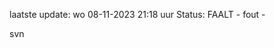 laatste update: 
wo 08-11-2023 21:18   uur 
Status: FAALT - fout - 
<div class="service R">svn</div>